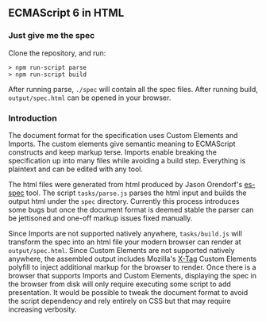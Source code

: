 ## ECMAScript 6 in HTML

### Just give me the spec

Clone the repository, and run:

```
> npm run-script parse
> npm run-script build
```

After running parse, `./spec` will contain all the spec files. After running
build, `output/spec.html` can be opened in your browser.

### Introduction
The document format for the specification uses Custom Elements and
Imports.  The custom elements give semantic meaning to ECMAScript
constructs and keep markup terse. Imports enable breaking the
specification up into many files while avoiding a build step. Everything
is plaintext and can be edited with any tool.

The html files were generated from html produced by Jason Orendorf's
[es-spec](https://github.com/jorendorff/es-spec-html) tool.  The script
`tasks/parse.js` parses the html input and builds the output html under
the `spec` directory. Currently this process introduces some bugs but once
the document format is deemed stable the parser can be jettisoned and
one-off markup issues fixed manually.

Since Imports are not supported natively anywhere, `tasks/build.js` will
transform the spec into an html file your modern browser can render at
`output/spec.html`. Since Custom Elements are not supported natively
anywhere, the assembled output includes Mozilla's
[X-Tag](http://www.x-tags.org/) Custom Elements polyfill to inject
additional markup for the browser to render.  Once there is a browser that
supports Imports and Custom Elements, displaying the spec in the browser
from disk will only require executing some script to add presentation. It
would be possible to tweak the document format to avoid the script
dependency and rely entirely on CSS but that may require increasing
verbosity.
